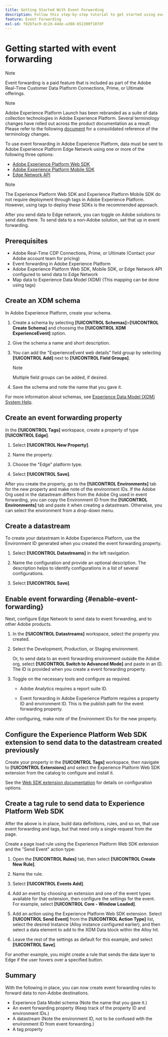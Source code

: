 ```yaml
---
title: Getting Started With Event Forwarding
description: Follow this step-by-step tutorial to get started using event forwarding in Adobe Experience Platform.
feature: Event Forwarding
exl-id: f82bfac9-dc2d-44de-a308-651300f107df
---
```

# Getting started with event forwarding

>[!NOTE]
>
>Event forwarding is a paid feature that is included as part of the Adobe Real-Time Customer Data Platform Connections, Prime, or Ultimate offerings.

>[!NOTE]
>
>Adobe Experience Platform Launch has been rebranded as a suite of data collection technologies in Adobe Experience Platform. Several terminology changes have rolled out across the product documentation as a result. Please refer to the following [document](../../term-updates.md) for a consolidated reference of the terminology changes.

To use event forwarding in Adobe Experience Platform, data must be sent to Adobe Experience Platform Edge Network using one or more of the following three options:

* [Adobe Experience Platform Web SDK](../../extensions/client/web-sdk/overview.md)
* [Adobe Experience Platform Mobile SDK](https://sdkdocs.com)
* [Edge Network API](https://developer.adobe.com/data-collection-apis/docs/)

>[!NOTE]
>The Experience Platform Web SDK and Experience Platform Mobile SDK do not require deployment through tags in Adobe Experience Platform. However, using tags to deploy these SDKs is the recommended approach.

After you send data to Edge network, you can toggle on Adobe solutions to send data there. To send data to a non-Adobe solution, set that up in event forwarding.

## Prerequisites

* Adobe Real-Time CDP Connections, Prime, or Ultimate (Contact your Adobe account team for pricing)
* Event forwarding in Adobe Experience Platform
* Adobe Experience Platform Web SDK, Mobile SDK, or Edge Network API configured to send data to Edge Network
* Map data to Experience Data Model (XDM) (This mapping can be done using tags)

## Create an XDM schema

In Adobe Experience Platform, create your schema.

1. Create a schema by selecting **[!UICONTROL Schemas]**>**[!UICONTROL Create Schema]** and choosing the **[!UICONTROL XDM ExperienceEvent]** option.

1. Give the schema a name and short description.

1. You can add the "ExperienceEvent web details" field group by selecting **[!UICONTROL Add]** next to **[!UICONTROL Field Groups]**. 

    >[!NOTE]
    >
    >Multiple field groups can be added, if desired.

1. Save the schema and note the name that you gave it.

For more information about schemas, see [Experience Data Model (XDM) System Help](https://experienceleague.adobe.com/docs/experience-platform/xdm/home.html).

## Create an event forwarding property

In the **[!UICONTROL Tags]** workspace, create a property of type **[!UICONTROL Edge]**.

1. Select **[!UICONTROL New Property]**. 

1. Name the property. 

1. Choose the "Edge" platform type.

1. Select **[!UICONTROL Save]**.

After you create the property, go to the **[!UICONTROL Environments]** tab for the new property and make
note of the environment IDs. If the Adobe Org used in the datastream differs from the Adobe Org used in event forwarding, you can copy the Environment ID from the **[!UICONTROL Environments]** tab and paste it when creating a datastream. Otherwise, you can select the environment from a drop-down menu.

## Create a datastream

To create your datastream in Adobe Experience Platform, use the Environment ID generated when you created the event forwarding property.

1. Select **[!UICONTROL Datastreams]** in the left navigation.

1. Name the configuration and provide an optional description. 
    The description helps to identify configurations in a list of several configurations. 

1. Select **[!UICONTROL Save]**.

## Enable event forwarding {#enable-event-forwarding}

Next, configure Edge Network to send data to event forwarding, and to other Adobe products.

1. In the **[!UICONTROL Datastreams]** workspace, select the property you created.

1. Select the Development, Production, or Staging environment.

    Or, to send data to an event forwarding environment outside the Adobe org, select **[!UICONTROL Switch to Advanced Mode]** and paste in an ID. The ID is provided when you create a event forwarding property.

1. Toggle on the necessary tools and configure as required.

    * Adobe Analytics requires a report suite ID.

    * Event forwarding in Adobe Experience Platform requires a property ID and environment ID. This is the publish path for the event forwarding property.

After configuring, make note of the Environment IDs for the new property.

## Configure the Experience Platform Web SDK extension to send data to the datastream created previously

Create your property in the **[!UICONTROL Tags]** workspace, then navigate to **[!UICONTROL Extensions]** and select the Experience Platform Web SDK extension from the catalog to configure and install it.

See the [Web SDK extension documentation](../../extensions/client/web-sdk/overview.md) for details on configuration options.

## Create a tag rule to send data to Experience Platform Web SDK

After the above is in place, build data definitions, rules, and so on, that use event forwarding and tags, but that need only a single request from the page.

Create a page load rule using the Experience Platform Web SDK extension and the "Send Event" action type:

1. Open the **[!UICONTROL Rules]** tab, then select **[!UICONTROL Create New Rule]**.

1. Name the rule.

1. Select **[!UICONTROL Events Add]**.

1. Add an event by choosing an extension and one of the event types available for that extension, then configure the settings for the event. For example, select **[!UICONTROL Core - Window Loaded]**.

1. Add an action using the Experience Platform Web SDK extension. Select **[!UICONTROL Send Event]** from the **[!UICONTROL Action Type]** list, select the desired Instance (Alloy instance configured earlier), and then select a data element to add to the XDM Data block within the Alloy hit.

1. Leave the rest of the settings as default for this example, and select **[!UICONTROL Save]**.

For another example, you might create a rule that sends the data layer to Edge if the user hovers over a specified button.

## Summary

With the following in place, you can now create event forwarding rules to forward data to non-Adobe destinations.

* Experience Data Model schema (Note the name that you gave it.)
* An event forwarding property (Keep track of the property ID and environment IDs.)
* A datastream (Note the environment ID, not to be confused with the environment ID from event forwarding.)
* A tag property
